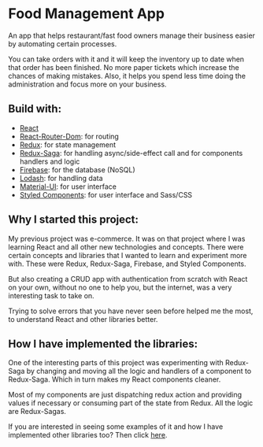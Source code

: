 # Food Management App

An app that helps restaurant/fast food owners manage their business easier by automating certain processes.

You can take orders with it and it will keep the inventory up to date when that order has been finished. No more paper tickets which increase the chances of making mistakes. Also, it helps you spend less time doing the administration and focus more on your business.

## Build with:

-   <ins>React</ins>
-   <ins>React-Router-Dom</ins>: for routing
-   <ins>Redux</ins>: for state management
-   <ins>Redux-Saga</ins>: for handling async/side-effect call and for components handlers and logic
-   <ins>Firebase</ins>: for the database (NoSQL)
-   <ins>Lodash</ins>: for handling data
-   <ins>Material-UI</ins>: for user interface
-   <ins>Styled Components</ins>: for user interface and Sass/CSS

## Why I started this project:

My previous project was e-commerce. It was on that project where I was learning React and all other new technologies and concepts. There were certain concepts and libraries that I wanted to learn and experiment more with. These were Redux, Redux-Saga, Firebase, and Styled Components.

But also creating a CRUD app with authentication from scratch with React on your own, without no one to help you, but the internet, was a very interesting task to take on.

Trying to solve errors that you have never seen before helped me the most, to understand React and other libraries better.

## How I have implemented the libraries:

One of the interesting parts of this project was experimenting with Redux-Saga by changing and moving all the logic and handlers of a component to Redux-Saga. Which in turn makes my React components cleaner.

Most of my components are just dispatching redux action and providing values if necessary or consuming part of the state from Redux. All the logic are Redux-Sagas.

If you are interested in seeing some examples of it and how I have implemented other libraries too? Then click [here](./src/documentation/README_IMPLEMENTATION.md).
